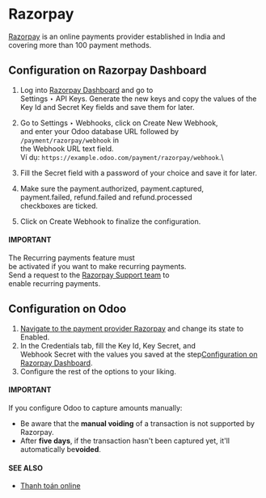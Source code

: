 # Razorpay

[Razorpay](https://razorpay.com/) is an online payments provider established in India and\
covering more than 100 payment methods.

## Configuration on Razorpay Dashboard

1. Log into [Razorpay Dashboard](https://dashboard.razorpay.com/) and go to\
   Settings ‣ API Keys. Generate the new keys and copy the values of the\
   Key Id and Secret Key fields and save them for later.
2. Go to Settings ‣ Webhooks, click on Create New Webhook,\
   and enter your Odoo database URL followed by `/payment/razorpay/webhook` in\
   the Webhook URL text field.\
   Ví dụ: `https://example.odoo.com/payment/razorpay/webhook`.\

3. Fill the Secret field with a password of your choice and save it for later.
4. Make sure the payment.authorized, payment.captured,\
   payment.failed, refund.failed and refund.processed\
   checkboxes are ticked.
5. Click on Create Webhook to finalize the configuration.

#### IMPORTANT

The Recurring payments feature must\
be activated if you want to make recurring payments.\
Send a request to the [Razorpay Support team](https://razorpay.com/support/#request) to\
enable recurring payments.

## Configuration on Odoo

1. [Navigate to the payment provider Razorpay](../payment_providers.md#payment-providers-add-new) and change its
   state to Enabled.
2. In the Credentials tab, fill the Key Id, Key Secret, and\
   Webhook Secret with the values you saved at the step[Configuration on Razorpay Dashboard](razorpay.md#payment-providers-razorpay-configure-dashboard).
3. Configure the rest of the options to your liking.

#### IMPORTANT

If you configure Odoo to capture amounts manually:

* Be aware that the **manual voiding** of a transaction is not supported by Razorpay.
* After **five days**, if the transaction hasn't been captured yet, it'll automatically be**voided**.

#### SEE ALSO
- [Thanh toán online](../payment_providers.md)

